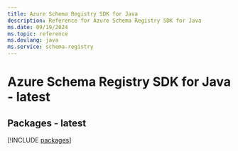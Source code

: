 ```yaml
---
title: Azure Schema Registry SDK for Java
description: Reference for Azure Schema Registry SDK for Java
ms.date: 09/19/2024
ms.topic: reference
ms.devlang: java
ms.service: schema-registry
---
```

# Azure Schema Registry SDK for Java - latest
## Packages - latest
[!INCLUDE [packages](schema-registry-index.md)]